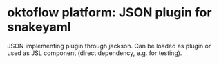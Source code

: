 # oktoflow platform: JSON plugin for snakeyaml

JSON implementing plugin through jackson. Can be loaded as plugin or used as JSL component (direct dependency, e.g. for testing).
